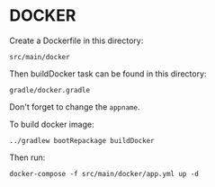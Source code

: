 DOCKER
======

Create a Dockerfile in this directory:

`src/main/docker`

Then buildDocker task can be found in this directory:

`gradle/docker.gradle`

Don't forget to change the `appname`.

To build docker image:

`../gradlew bootRepackage buildDocker`

Then run:

`docker-compose -f src/main/docker/app.yml up -d`

